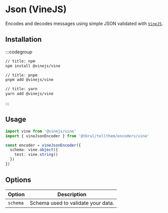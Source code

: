 # Json (VineJS)

Encodes and decodes messages using simple JSON validated with [`VineJS`](https://github.com/vinejs/vine).

## Installation

:::codegroup
```sh
// title: npm
npm install @vinejs/vine
```

```sh
// title: pnpm
pnpm add @vinejs/vine
```

```sh
// title: yarn
yarn add @vinejs/vine
```
:::

## Usage

```ts
import vine from '@vinejs/vine'
import { vineJsonEncoder } from '@tbrul/tellthem/encoders/vine'

const encoder = vineJsonEncoder({
  schema: vine.object({
    test: vine.string()
  })
})
```

## Options


| Option   | Description                        |
|----------|------------------------------------|
| `schema` | Schema used to validate your data. |
